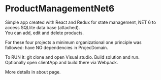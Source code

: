 # ProductManagementNet6

 Simple app created with React and Redux for state management, NET 6 to access SQLlite data base (attached).  
 You can add, edit and delete products. 
 
 For these four projects a minimum organizational one principle was followed: 
 have NO dependencies in ProjecDomain.  
 
 To RUN it: git clone and open Visual studio. Build solution and run. Optionally open clientApp and build there via Webpack.
 
 More details in about page.
